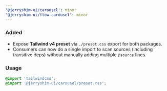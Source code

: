 ```yaml
---
'@jerryshim-ui/carousel': minor
'@jerryshim-ui/flow-carousel': minor
---
```


### Added

- Expose **Tailwind v4 preset** via `./preset.css` export for both packages.
- Consumers can now do a single import to scan sources (including transitive deps) without manually adding multiple `@source` lines.

### Usage

```css
@import 'tailwindcss';
@import '@jerryshim-ui/carousel/preset.css';
```
